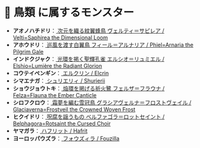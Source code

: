# 🧬 鳥類 に属するモンスター

- **アオノハチドリ**：[ 次元を織る紋翼蜂鳥 ヴェルティ＝サピレア / Velti=Saphirea the Dimensional Loom ](../monster/Velti=Saphirea.md)
- **アホウドリ**：[ 巡風を渡す白翼鳥 フィール＝アルナリア / Phiel=Arnaria the Pilgrim Gale ](../monster/Phiel=Arnaria.md)
- **インドクジャク**：[ 光環を掲く聖輝孔雀 エルシオ＝リュミエル / Elshio=Lumière the Radiant Glorion ](../monster/Elshio=Lumière.md)
- **コウテイペンギン**：[ エルクリン / Elcrin ](../monster/Elcrin.md)
- **シマエナガ**：[ シュリエリィ / Shurierii ](../monster/Shurierii.md)
- **ショウジョウトキ**：[ 焔環を掲げる祈火鷺 フェルザ＝フラウナ / Felza=Flauna the Ember Canticle ](../monster/Felza=Flauna.md)
- **シロフクロウ**：[ 霜夢を編む雪冠鳥 グラシアヴェルナ＝フロストヴェイル / Glaciaverna=Frostveil the Crowned Woven Frost ](../monster/Glaciaverna=Frostveil.md)
- **ヒクイドリ**：[ 呪腐を謡うもの ベルファゴラ＝ロットセイント / Belphagora=Rotsaint the Cursed Choir ](../monster/Belphagora=Rotsaint.md)
- **ヤマガラ**：[ ハフリット / Hafrit ](../monster/Hafrit.md)
- **ヨーロッパウズラ**：[ フォウズィラ / Fouzilla ](../monster/Fouzilla.md)